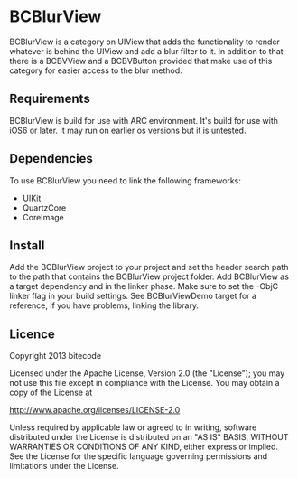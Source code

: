 # BCBlurView

BCBlurView is a category on UIView that adds the functionality to render whatever is behind the UIView and add a blur filter to it.
In addition to that there is a BCBVView and a BCBVButton provided that make use of this category for easier access to the blur method.


## Requirements

BCBlurView is build for use with ARC environment.
It's build for use with iOS6 or later. It may run on earlier os versions but it is untested.


## Dependencies

To use BCBlurView you need to link the following frameworks:
- UIKit
- QuartzCore
- CoreImage


## Install

Add the BCBlurView project to your project and set the header search path to the path that contains the BCBlurView project folder.
Add BCBlurView as a target dependency and in the linker phase.
Make sure to set the -ObjC linker flag in your build settings.
See BCBlurViewDemo target for a reference, if you have problems, linking the library.


## Licence

Copyright 2013 bitecode

Licensed under the Apache License, Version 2.0 (the "License");
you may not use this file except in compliance with the License.
You may obtain a copy of the License at

http://www.apache.org/licenses/LICENSE-2.0

Unless required by applicable law or agreed to in writing, software
distributed under the License is distributed on an "AS IS" BASIS,
WITHOUT WARRANTIES OR CONDITIONS OF ANY KIND, either express or implied.
See the License for the specific language governing permissions and
limitations under the License.